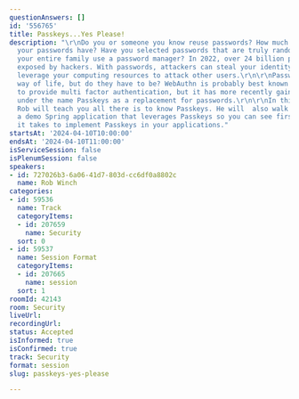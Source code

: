 ```yaml
---
questionAnswers: []
id: '556765'
title: Passkeys...Yes Please!
description: "\r\nDo you or someone you know reuse passwords? How much entropy do
  your passwords have? Have you selected passwords that are truly random? Do you and
  your entire family use a password manager? In 2022, over 24 billion passwords were
  exposed by hackers. With passwords, attackers can steal your identity, money, and
  leverage your computing resources to attack other users.\r\n\r\nPasswords are a
  way of life, but do they have to be? WebAuthn is probably best known for its ability
  to provide multi factor authentication, but it has more recently gained attention
  under the name Passkeys as a replacement for passwords.\r\n\r\nIn this session,
  Rob will teach you all there is to know Passkeys. He will  also walk you through
  a demo Spring application that leverages Passkeys so you can see first hand what
  it takes to implement Passkeys in your applications."
startsAt: '2024-04-10T10:00:00'
endsAt: '2024-04-10T11:00:00'
isServiceSession: false
isPlenumSession: false
speakers:
- id: 727026b3-6a06-41d7-803d-cc6df0a8802c
  name: Rob Winch
categories:
- id: 59536
  name: Track
  categoryItems:
  - id: 207659
    name: Security
  sort: 0
- id: 59537
  name: Session Format
  categoryItems:
  - id: 207665
    name: session
  sort: 1
roomId: 42143
room: Security
liveUrl: 
recordingUrl: 
status: Accepted
isInformed: true
isConfirmed: true
track: Security
format: session
slug: passkeys-yes-please

---
```

